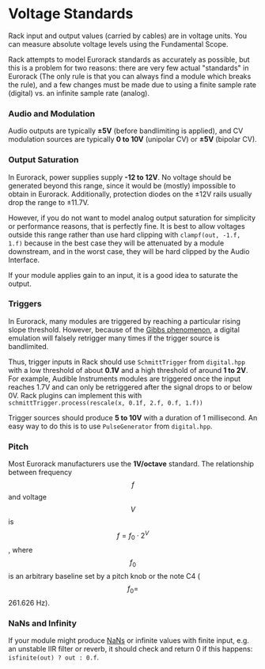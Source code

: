 # Voltage Standards

Rack input and output values (carried by cables) are in voltage units.
You can measure absolute voltage levels using the Fundamental Scope.

Rack attempts to model Eurorack standards as accurately as possible, but this is a problem for two reasons: there are very few actual "standards" in Eurorack (The only rule is that you can always find a module which breaks the rule), and a few changes must be made due to using a finite sample rate (digital) vs. an infinite sample rate (analog).

### Audio and Modulation

Audio outputs are typically **±5V** (before bandlimiting is applied), and CV modulation sources are typically **0 to 10V** (unipolar CV) or **±5V** (bipolar CV).

### Output Saturation

In Eurorack, power supplies supply **-12 to 12V**.
No voltage should be generated beyond this range, since it would be (mostly) impossible to obtain in Eurorack.
Additionally, protection diodes on the ±12V rails usually drop the range to ±11.7V.

However, if you do not want to model analog output saturation for simplicity or performance reasons, that is perfectly fine.
It is best to allow voltages outside this range rather than use hard clipping with `clampf(out, -1.f, 1.f)` because in the best case they will be attenuated by a module downstream, and in the worst case, they will be hard clipped by the Audio Interface.

If your module applies gain to an input, it is a good idea to saturate the output.

### Triggers

In Eurorack, many modules are triggered by reaching a particular rising slope threshold.
However, because of the [Gibbs phenomenon](https://en.wikipedia.org/wiki/Gibbs_phenomenon), a digital emulation will falsely retrigger many times if the trigger source is bandlimited.

Thus, trigger inputs in Rack should use `SchmittTrigger` from `digital.hpp` with a low threshold of about **0.1V** and a high threshold of around **1 to 2V**.
For example, Audible Instruments modules are triggered once the input reaches 1.7V and can only be retriggered after the signal drops to or below 0V.
Rack plugins can implement this with `schmittTrigger.process(rescale(x, 0.1f, 2.f, 0.f, 1.f))`

Trigger sources should produce **5 to 10V** with a duration of 1 millisecond.
An easy way to do this is to use `PulseGenerator` from `digital.hpp`.

### Pitch

Most Eurorack manufacturers use the **1V/octave** standard.
The relationship between frequency $$f$$ and voltage $$V$$ is $$f = f_0 \cdot 2^{V}$$, where $$f_0$$ is an arbitrary baseline set by a pitch knob or the note C4 ($$f_0 =$$ 261.626 Hz).

### NaNs and Infinity

If your module might produce [NaNs](https://en.wikipedia.org/wiki/NaN) or infinite values with finite input, e.g. an unstable IIR filter or reverb, it should check and return 0 if this happens: `isfinite(out) ? out : 0.f`.